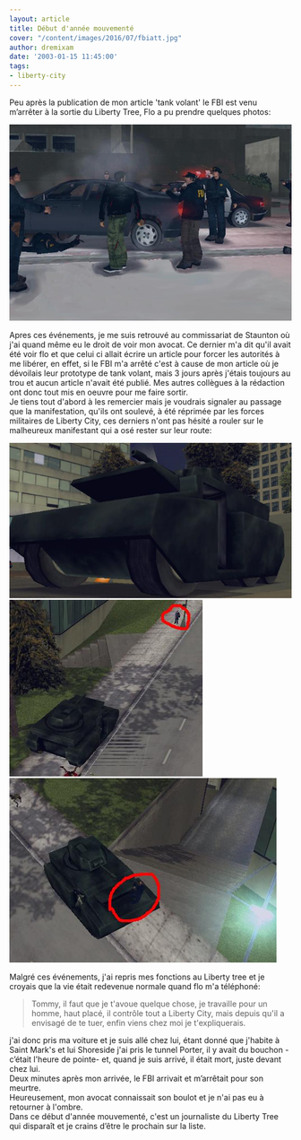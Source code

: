 ```yaml
---
layout: article
title: Début d'année mouvementé
cover: "/content/images/2016/07/fbiatt.jpg"
author: dremixam
date: '2003-01-15 11:45:00'
tags:
- liberty-city
---
```


Peu après la publication de mon article 'tank volant' le FBI est venu m’arrêter à la sortie du Liberty Tree, Flo a pu prendre quelques photos:

![](/content/images/2016/07/tommyarrete.jpg)

Apres ces événements, je me suis retrouvé au commissariat de Staunton où j'ai quand même eu le droit de voir mon avocat. Ce dernier m'a dit qu'il avait été voir flo et que celui ci allait écrire un article pour forcer les autorités à me libérer, en effet, si le FBI m'a arrêté c'est à cause de mon article où je dévoilais leur prototype de tank volant, mais 3 jours après j'étais toujours au trou et aucun article n'avait été publié. Mes autres collègues à la rédaction ont donc tout mis en oeuvre pour me faire sortir.  
Je tiens tout d'abord à les remercier mais je voudrais signaler au passage que la manifestation, qu'ils ont soulevé, à été réprimée par les forces militaires de Liberty City, ces derniers n'ont pas hésité a rouler sur le malheureux manifestant qui a osé rester sur leur route:

![](/content/images/2016/07/arm.jpg)
![](/content/images/2016/07/dead1.jpg)
![](/content/images/2016/07/dead2.jpg)

Malgré ces événements, j'ai repris mes fonctions au Liberty tree et je croyais que la vie était redevenue normale quand flo m'a téléphoné:

> Tommy, il faut que je t'avoue quelque chose, je travaille pour un homme, haut placé, il contrôle tout a Liberty City, mais depuis qu'il a envisagé de te tuer, enfin viens chez moi je t'expliquerais.

j'ai donc pris ma voiture et je suis allé chez lui, étant donné que j'habite à Saint Mark's et lui Shoreside j'ai pris le tunnel Porter, il y avait du bouchon -c’était l'heure de pointe- et, quand je suis arrivé, il était mort, juste devant chez lui.  
Deux minutes après mon arrivée, le FBI arrivait et m’arrêtait pour son meurtre.  
Heureusement, mon avocat connaissait son boulot et je n'ai pas eu à retourner à l'ombre.  
Dans ce début d'année mouvementé, c'est un journaliste du Liberty Tree qui disparaît et je crains d’être le prochain sur la liste.